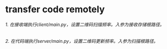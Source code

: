 # transfer code remotely

###### 1. 在接收端执行client/main.py，设置二维码扫描频率。入参为接收存储根路径。

###### 2. 在代码端执行server/main.py，设置二维码更新频率。入参为扫描根路径。

